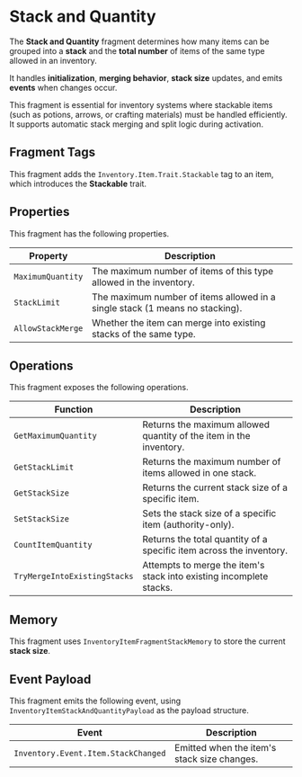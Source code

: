 # Stack and Quantity
<primary-label ref="inventory"/>

The **Stack and Quantity** fragment determines how many items can be grouped into a **stack** and the **total number** of 
items of the same type allowed in an inventory. 

It handles **initialization**, **merging behavior**, **stack size** updates, and emits **events** when changes occur.

This fragment is essential for inventory systems where stackable items (such as potions, arrows, or crafting materials) 
must be handled efficiently. It supports automatic stack merging and split logic during activation.

## Fragment Tags
This fragment adds the `Inventory.Item.Trait.Stackable` tag to an item, which introduces the **Stackable** trait.

## Properties
This fragment has the following properties.

| Property          | Description                                                                  |
|-------------------|------------------------------------------------------------------------------|
| `MaximumQuantity` | The maximum number of items of this type allowed in the inventory.           |
| `StackLimit`      | The maximum number of items allowed in a single stack (1 means no stacking). |
| `AllowStackMerge` | Whether the item can merge into existing stacks of the same type.            |

## Operations
This fragment exposes the following operations.

| Function                     | Description                                                         |
|------------------------------|---------------------------------------------------------------------|
| `GetMaximumQuantity`         | Returns the maximum allowed quantity of the item in the inventory.  |
| `GetStackLimit`              | Returns the maximum number of items allowed in one stack.           |
| `GetStackSize`               | Returns the current stack size of a specific item.                  |
| `SetStackSize`               | Sets the stack size of a specific item (authority-only).            |
| `CountItemQuantity`          | Returns the total quantity of a specific item across the inventory. |
| `TryMergeIntoExistingStacks` | Attempts to merge the item's stack into existing incomplete stacks. |

## Memory
This fragment uses `InventoryItemFragmentStackMemory` to store the current **stack size**.

## Event Payload
This fragment emits the following event, using `InventoryItemStackAndQuantityPayload` as the payload structure.

| Event                               | Description                                 |
|-------------------------------------|---------------------------------------------|
| `Inventory.Event.Item.StackChanged` | Emitted when the item's stack size changes. |